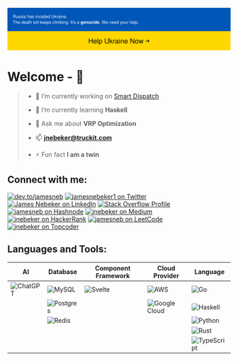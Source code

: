 [![StandWithUkraine](https://raw.githubusercontent.com/vshymanskyy/StandWithUkraine/main/banner2-direct.svg)](https://vshymanskyy.github.io/StandWithUkraine)


# Welcome - 👋

> - 🔭 I’m currently working on [Smart Dispatch](https://www.truckit.com/)
>
> - 🌱 I’m currently learning **Haskell**
>
> - 💬 Ask me about **VRP Optimization**
>
> - 📫 **jnebeker@truckit.com**
>
> - ⚡ Fun fact **I am a twin**


## Connect with me:
<a href="https://dev.to/jamesneb"><img src="https://raw.githubusercontent.com/rahuldkjain/github-profile-readme-generator/master/src/images/icons/Social/devto.svg" alt="dev.to/jamesneb" width="20" height="20"/></a>
<a href="https://twitter.com/jamesnebeker1"><img src="https://raw.githubusercontent.com/rahuldkjain/github-profile-readme-generator/master/src/images/icons/Social/twitter.svg" alt="jamesnebeker1 on Twitter" width="20" height="20"/></a>
<a href="https://linkedin.com/in/james-nebeker"><img src="https://raw.githubusercontent.com/rahuldkjain/github-profile-readme-generator/master/src/images/icons/Social/linked-in-alt.svg" alt="James Nebeker on LinkedIn" width="20" height="20"/></a>
<a href="https://stackoverflow.com/users/16864102"><img src="https://raw.githubusercontent.com/rahuldkjain/github-profile-readme-generator/master/src/images/icons/Social/stack-overflow.svg" alt="Stack Overflow Profile" width="20" height="20"/></a>
<a href="https://hashnode.com/@jamesneb"><img src="https://raw.githubusercontent.com/rahuldkjain/github-profile-readme-generator/master/src/images/icons/Social/hashnode.svg" alt="jamesneb on Hashnode" width="20" height="20"/></a>
<a href="https://medium.com/@jnebeker"><img src="https://raw.githubusercontent.com/rahuldkjain/github-profile-readme-generator/master/src/images/icons/Social/medium.svg" alt="jnebeker on Medium" width="20" height="20"/></a>
<a href="https://www.hackerrank.com/jnebeker"><img src="https://raw.githubusercontent.com/rahuldkjain/github-profile-readme-generator/master/src/images/icons/Social/hackerrank.svg" alt="jnebeker on HackerRank" width="20" height="20"/></a>
<a href="https://www.leetcode.com/jamesneb"><img src="https://raw.githubusercontent.com/rahuldkjain/github-profile-readme-generator/master/src/images/icons/Social/leet-code.svg" alt="jamesneb on LeetCode" width="20" height="20"/></a>
<a href="https://www.topcoder.com/members/jnebeker"><img src="https://raw.githubusercontent.com/rahuldkjain/github-profile-readme-generator/master/src/images/icons/Social/topcoder.svg" alt="jnebeker on Topcoder" width="20" height="20"/></a>


## Languages and Tools:
| AI         | Database              | Component Framework              | Cloud Provider  | Language     |
|--------------|--------------------------|-----------------------------|-----------------|--------------|
| ![ChatGPT](https://img.shields.io/badge/chatGPT-74aa9c?style=for-the-badge&logo=openai&logoColor=white) | ![MySQL](https://img.shields.io/badge/mysql-4479A1.svg?style=for-the-badge&logo=mysql&logoColor=white) |![Svelte](https://img.shields.io/badge/svelte-%23f1413d.svg?style=for-the-badge&logo=svelte&logoColor=white) | ![AWS](https://img.shields.io/badge/AWS-%23FF9900.svg?style=for-the-badge&logo=amazon-aws&logoColor=white) | ![Go](https://img.shields.io/badge/go-%2300ADD8.svg?style=for-the-badge&logo=go&logoColor=white) | 
|      | ![Postgres](https://img.shields.io/badge/postgres-%23316192.svg?style=for-the-badge&logo=postgresql&logoColor=white) |  | ![Google Cloud](https://img.shields.io/badge/GoogleCloud-%234285F4.svg?style=for-the-badge&logo=google-cloud&logoColor=white) | ![Haskell](https://img.shields.io/badge/Haskell-5e5086?style=for-the-badge&logo=haskell&logoColor=white) |
|              | ![Redis](https://img.shields.io/badge/redis-%23DD0031.svg?style=for-the-badge&logo=redis&logoColor=white)            |  | | ![Python](https://img.shields.io/badge/python-3670A0?style=for-the-badge&logo=python&logoColor=ffdd54) |
| | | | | ![Rust](https://img.shields.io/badge/rust-%23000000.svg?style=for-the-badge&logo=rust&logoColor=white) |
| | | | | ![TypeScript](https://img.shields.io/badge/typescript-%23007ACC.svg?style=for-the-badge&logo=typescript&logoColor=white) |



